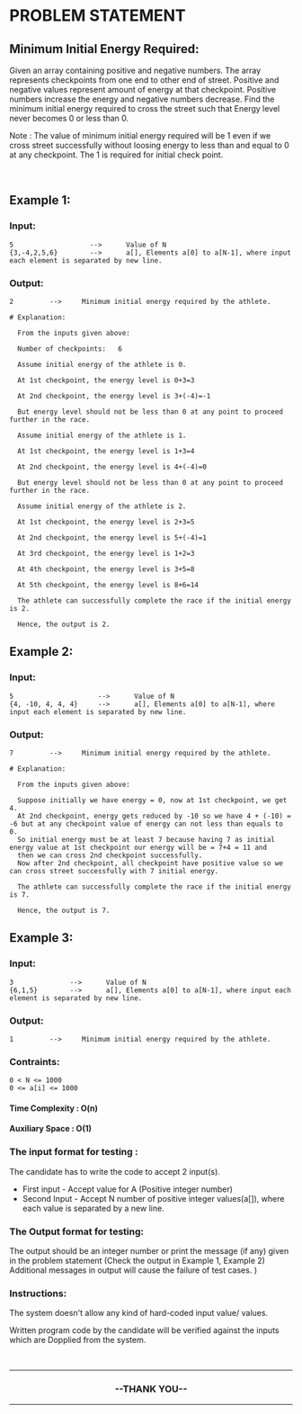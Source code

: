 # PROBLEM STATEMENT 

## Minimum Initial Energy Required:

Given an array containing positive and negative numbers. The array represents checkpoints from one end to other end of street. Positive and negative values represent amount of energy at that checkpoint. Positive numbers increase the energy and negative numbers decrease. Find the minimum initial energy required to cross the street such that Energy level never becomes 0 or less than 0.

Note : The value of minimum initial energy required will be 1 even if we cross street successfully without loosing energy to less than and equal to 0 at any checkpoint. The 1 is required for initial check point.

<br> 

## Example 1:
### Input:
```
5                   -->      Value of N
{3,-4,2,5,6}        -->      a[], Elements a[0] to a[N-1], where input each element is separated by new line.  
```

### Output:
```
2         -->     Minimum initial energy required by the athlete.
```

```
# Explanation:

  From the inputs given above:
  
  Number of checkpoints:   6
  
  Assume initial energy of the athlete is 0.
  
  At 1st checkpoint, the energy level is 0+3=3
  
  At 2nd checkpoint, the energy level is 3+(-4)=-1
  
  But energy level should not be less than 0 at any point to proceed further in the race.
  
  Assume initial energy of the athlete is 1.
  
  At 1st checkpoint, the energy level is 1+3=4
  
  At 2nd checkpoint, the energy level is 4+(-4)=0
  
  But energy level should not be less than 0 at any point to proceed further in the race.
  
  Assume initial energy of the athlete is 2.
  
  At 1st checkpoint, the energy level is 2+3=5
  
  At 2nd checkpoint, the energy level is 5+(-4)=1
  
  At 3rd checkpoint, the energy level is 1+2=3
  
  At 4th checkpoint, the energy level is 3+5=8
  
  At 5th checkpoint, the energy level is 8+6=14
  
  The athlete can successfully complete the race if the initial energy is 2.
  
  Hence, the output is 2.

```

## Example 2:
### Input:
```
5                     -->      Value of N
{4, -10, 4, 4, 4}     -->      a[], Elements a[0] to a[N-1], where input each element is separated by new line.  
```

### Output:
```
7         -->     Minimum initial energy required by the athlete.
```

```
# Explanation:

  From the inputs given above:
  
  Suppose initially we have energy = 0, now at 1st checkpoint, we get 4. 
  At 2nd checkpoint, energy gets reduced by -10 so we have 4 + (-10) = -6 but at any checkpoint value of energy can not less than equals to 0. 
  So initial energy must be at least 7 because having 7 as initial energy value at 1st checkpoint our energy will be = 7+4 = 11 and 
  then we can cross 2nd checkpoint successfully. 
  Now after 2nd checkpoint, all checkpoint have positive value so we can cross street successfully with 7 initial energy.
  
  The athlete can successfully complete the race if the initial energy is 7.
  
  Hence, the output is 7.

```

## Example 3:
### Input:
```
3              -->      Value of N
{6,1,5}        -->      a[], Elements a[0] to a[N-1], where input each element is separated by new line.  
```

### Output:
```
1         -->     Minimum initial energy required by the athlete.
```

### Contraints:
```
0 < N <= 1000
0 <= a[i] <= 1000
```

#### Time Complexity : O(n) 
#### Auxiliary Space : O(1)

### The input format for testing :
The candidate has to write the code to accept 2 input(s).

- First input - Accept value for A (Positive integer number) 
- Second Input - Accept N number of positive integer values(a[]), where each value is separated by a new line.

### The Output format for testing:
The output should be an integer number or print the message (if any) given in the problem statement (Check the output in Example 1, Example 2) 
Additional messages in output will cause the failure of test cases. ) 

### Instructions:

The system doesn't allow any kind of hard-coded input value/ values.

Written program code by the candidate will be verified against the inputs which are Dopplied from the system.

<br>
<hr>
	<h3 align = "center" >--THANK YOU--</h3>
<hr>
